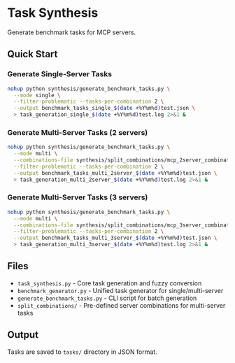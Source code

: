 # Task Synthesis

Generate benchmark tasks for MCP servers.

## Quick Start

### Generate Single-Server Tasks
```bash
nohup python synthesis/generate_benchmark_tasks.py \
  --mode single \
  --filter-problematic --tasks-per-combination 2 \
  --output benchmark_tasks_single_$(date +%Y%m%d)test.json \
  > task_generation_single_$(date +%Y%m%d)test.log 2>&1 &
```

### Generate Multi-Server Tasks (2 servers)
```bash
nohup python synthesis/generate_benchmark_tasks.py \
  --mode multi \
  --combinations-file synthesis/split_combinations/mcp_2server_combinations.json \
  --filter-problematic --tasks-per-combination 2 \
  --output benchmark_tasks_multi_2server_$(date +%Y%m%d)test.json \
  > task_generation_multi_2server_$(date +%Y%m%d)test.log 2>&1 &
```

### Generate Multi-Server Tasks (3 servers)
```bash
nohup python synthesis/generate_benchmark_tasks.py \
  --mode multi \
  --combinations-file synthesis/split_combinations/mcp_3server_combinations.json \
  --filter-problematic --tasks-per-combination 2 \
  --output benchmark_tasks_multi_3server_$(date +%Y%m%d)test.json \
  > task_generation_multi_3server_$(date +%Y%m%d)test.log 2>&1 &
```

## Files

- `task_synthesis.py` - Core task generation and fuzzy conversion
- `benchmark_generator.py` - Unified task generator for single/multi-server
- `generate_benchmark_tasks.py` - CLI script for batch generation
- `split_combinations/` - Pre-defined server combinations for multi-server tasks

## Output

Tasks are saved to `tasks/` directory in JSON format.
